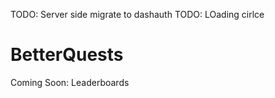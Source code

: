 TODO: Server side migrate to dashauth
TODO: LOading cirlce

# BetterQuests

Coming Soon: Leaderboards